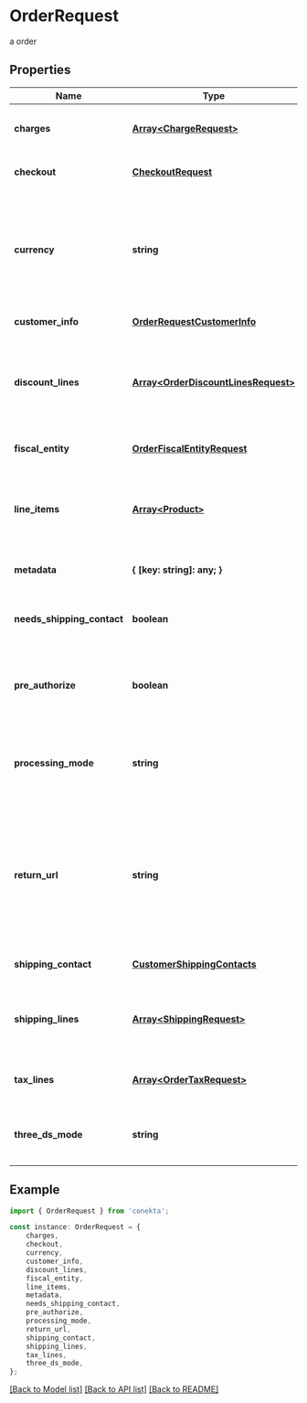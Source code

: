 # OrderRequest

a order

## Properties

Name | Type | Description | Notes
------------ | ------------- | ------------- | -------------
**charges** | [**Array&lt;ChargeRequest&gt;**](ChargeRequest.md) | List of [charges](https://developers.conekta.com/v2.2.0/reference/orderscreatecharge) that are applied to the order | [optional] [default to undefined]
**checkout** | [**CheckoutRequest**](CheckoutRequest.md) |  | [optional] [default to undefined]
**currency** | **string** | Currency with which the payment will be made. It uses the 3-letter code of the [International Standard ISO 4217.](https://es.wikipedia.org/wiki/ISO_4217) | [default to undefined]
**customer_info** | [**OrderRequestCustomerInfo**](OrderRequestCustomerInfo.md) |  | [default to undefined]
**discount_lines** | [**Array&lt;OrderDiscountLinesRequest&gt;**](OrderDiscountLinesRequest.md) | List of [discounts](https://developers.conekta.com/v2.2.0/reference/orderscreatediscountline) that are applied to the order. You must have at least one discount. | [optional] [default to undefined]
**fiscal_entity** | [**OrderFiscalEntityRequest**](OrderFiscalEntityRequest.md) |  | [optional] [default to undefined]
**line_items** | [**Array&lt;Product&gt;**](Product.md) | List of [products](https://developers.conekta.com/v2.2.0/reference/orderscreateproduct) that are sold in the order. You must have at least one product. | [default to undefined]
**metadata** | **{ [key: string]: any; }** | Metadata associated with the order | [optional] [default to undefined]
**needs_shipping_contact** | **boolean** | Allows you to fill out the shipping information at checkout | [optional] [default to undefined]
**pre_authorize** | **boolean** | Indicates whether the order charges must be preauthorized | [optional] [default to false]
**processing_mode** | **string** | Indicates the processing mode for the order, either ecommerce, recurrent or validation. | [optional] [default to undefined]
**return_url** | **string** | Indicates the redirection callback upon completion of the 3DS2 flow. Do not use this parameter if your order has a checkout parameter | [optional] [default to undefined]
**shipping_contact** | [**CustomerShippingContacts**](CustomerShippingContacts.md) |  | [optional] [default to undefined]
**shipping_lines** | [**Array&lt;ShippingRequest&gt;**](ShippingRequest.md) | List of [shipping costs](https://developers.conekta.com/v2.2.0/reference/orderscreateshipping). If the online store offers digital products. | [optional] [default to undefined]
**tax_lines** | [**Array&lt;OrderTaxRequest&gt;**](OrderTaxRequest.md) | List of [taxes](https://developers.conekta.com/v2.2.0/reference/orderscreatetaxes) that are applied to the order. | [optional] [default to undefined]
**three_ds_mode** | **string** | Indicates the 3DS2 mode for the order, either smart or strict. | [optional] [default to undefined]

## Example

```typescript
import { OrderRequest } from 'conekta';

const instance: OrderRequest = {
    charges,
    checkout,
    currency,
    customer_info,
    discount_lines,
    fiscal_entity,
    line_items,
    metadata,
    needs_shipping_contact,
    pre_authorize,
    processing_mode,
    return_url,
    shipping_contact,
    shipping_lines,
    tax_lines,
    three_ds_mode,
};
```

[[Back to Model list]](../README.md#documentation-for-models) [[Back to API list]](../README.md#documentation-for-api-endpoints) [[Back to README]](../README.md)
